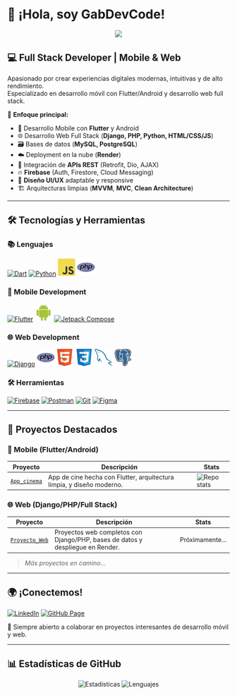 # 👋 ¡Hola, soy GabDevCode!  

<p align="center"> 
  <img src="https://user-images.githubusercontent.com/74038190/225813708-98b745f2-7d22-48cf-9150-083f1b00d6c9.gif" width="800px"> 
</p>

## 💻 Full Stack Developer | Mobile & Web  

Apasionado por crear experiencias digitales modernas, intuitivas y de alto rendimiento.  
Especializado en desarrollo móvil con Flutter/Android y desarrollo web full stack.  

🚀 **Enfoque principal:**  
- 📱 Desarrollo Mobile con **Flutter** y Android 
- 🌐 Desarrollo Web Full Stack (**Django, PHP, Python, HTML/CSS/JS**)  
- 🗃️ Bases de datos (**MySQL, PostgreSQL**)  
- ☁️ Deployment en la nube (**Render**)  
- 🔄 Integración de **APIs REST** (Retrofit, Dio, AJAX)  
- 🔥 **Firebase** (Auth, Firestore, Cloud Messaging)  
- 🎨 **Diseño UI/UX** adaptable y responsive  
- 🏗️ Arquitecturas limpias (**MVVM**, **MVC**, **Clean Architecture**)  

---

## 🛠️ Tecnologías y Herramientas  

### 📚 Lenguajes  
<p align="left">
  <a href="https://dart.dev/" target="_blank"><img src="https://www.vectorlogo.zone/logos/dartlang/dartlang-icon.svg" alt="Dart" width="40" height="40"/></a>
  <a href="https://python.org/" target="_blank"><img src="https://www.vectorlogo.zone/logos/python/python-icon.svg" alt="Python" width="40" height="40"/></a>
  <a href="https://developer.mozilla.org/en-US/docs/Web/JavaScript" target="_blank"><img src="https://raw.githubusercontent.com/devicons/devicon/master/icons/javascript/javascript-original.svg" alt="JavaScript" width="40" height="40"/></a>
  <a href="https://www.php.net/" target="_blank"><img src="https://raw.githubusercontent.com/devicons/devicon/master/icons/php/php-original.svg" alt="PHP" width="40" height="40"/></a>
</p>

### 📱 Mobile Development  
<p align="left">
  <a href="https://flutter.dev" target="_blank"><img src="https://www.vectorlogo.zone/logos/flutterio/flutterio-icon.svg" alt="Flutter" width="40" height="40"/></a>
  <a href="https://developer.android.com" target="_blank"><img src="https://raw.githubusercontent.com/devicons/devicon/master/icons/android/android-original.svg" alt="Android" width="40" height="40"/></a>
  <a href="https://developer.android.com/jetpack/compose" target="_blank"><img src="https://avatars.githubusercontent.com/u/71742764?s=200&v=4" alt="Jetpack Compose" width="40" height="40"/></a>
</p>

### 🌐 Web Development  
<p align="left">
  <a href="https://www.djangoproject.com/" target="_blank"><img src="https://www.vectorlogo.zone/logos/djangoproject/djangoproject-icon.svg" alt="Django" width="40" height="40"/></a>
  <a href="https://www.php.net/" target="_blank"><img src="https://raw.githubusercontent.com/devicons/devicon/master/icons/php/php-original.svg" alt="PHP" width="40" height="40"/></a>
  <a href="https://www.w3.org/html/" target="_blank"><img src="https://raw.githubusercontent.com/devicons/devicon/master/icons/html5/html5-original.svg" alt="HTML5" width="40" height="40"/></a>
  <a href="https://www.w3schools.com/css/" target="_blank"><img src="https://raw.githubusercontent.com/devicons/devicon/master/icons/css3/css3-original.svg" alt="CSS3" width="40" height="40"/></a>
  <a href="https://www.mysql.com/" target="_blank"><img src="https://raw.githubusercontent.com/devicons/devicon/master/icons/mysql/mysql-original.svg" alt="MySQL" width="40" height="40"/></a>
  <a href="https://www.postgresql.org" target="_blank"><img src="https://raw.githubusercontent.com/devicons/devicon/master/icons/postgresql/postgresql-original.svg" alt="PostgreSQL" width="40" height="40"/></a>
</p>

### 🛠️ Herramientas  
<p align="left">
  <a href="https://firebase.google.com/" target="_blank"><img src="https://www.vectorlogo.zone/logos/firebase/firebase-icon.svg" alt="Firebase" width="40" height="40"/></a>
  <a href="https://postman.com" target="_blank"><img src="https://cdn.iconscout.com/icon/free/png-512/free-postman-logo-icon-3030217.png?f=webp&w=256" alt="Postman" width="40" height="40"/></a>
  <a href="https://git-scm.com/" target="_blank"><img src="https://www.vectorlogo.zone/logos/git-scm/git-scm-icon.svg" alt="Git" width="40" height="40"/></a>
  <a href="https://figma.com/" target="_blank"><img src="https://www.vectorlogo.zone/logos/figma/figma-icon.svg" alt="Figma" width="40" height="40"/></a>
 
</p>


---

## 🚀 Proyectos Destacados

### 📱 Mobile (Flutter/Android)
| Proyecto | Descripción | Stats |
|---------|-------------|--------|
| [`App_cinema`](https://github.com/GaboDevCode/cinemapedia) | App de cine hecha con Flutter, arquitectura limpia, y diseño moderno. | ![Repo stats](https://github-readme-stats.vercel.app/api/pin/?username=G-Kr4V3n&repo=App_cinema&theme=radical) |

### 🌐 Web (Django/PHP/Full Stack)
| Proyecto | Descripción | Stats |
|---------|-------------|--------|
| [`Proyecto_Web`](https://github.com/G-Kr4V3n) | Proyectos web completos con Django/PHP, bases de datos y despliegue en Render. | Próximamente... |

> *Más proyectos en camino...*

---

## 🌍 ¡Conectemos!  
<p align="left">
  <a href="https://www.linkedin.com/in/eduardo-gabriel-6a814035b/" target="_blank"><img src="https://www.vectorlogo.zone/logos/linkedin/linkedin-icon.svg" alt="LinkedIn" width="30" height="30"/></a>
  <a href="https://g-kr4v3n.github.io/" target="_blank"><img src="https://www.vectorlogo.zone/logos/github/github-tile.svg" alt="GitHub Page" width="30" height="30"/></a>
</p>

📌 Siempre abierto a colaborar en proyectos interesantes de desarrollo móvil y web.  

---

## 📊 Estadísticas de GitHub  

<p align="center">
  <img src="https://github-readme-stats.vercel.app/api?username=GaboDevCode&show_icons=true&theme=radical" alt="Estadísticas" width="48%"/>
  <img src="https://github-readme-stats.vercel.app/api/top-langs/?username=GaboDevCode&layout=compact&theme=radical" alt="Lenguajes" width="45%"/>
</p>
